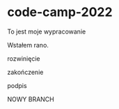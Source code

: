# code-camp-2022

To jest moje wypracowanie

Wstałem rano.

rozwinięcie

zakończenie

podpis




NOWY BRANCH
